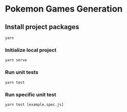 # Pokemon Games Generation

## Install project packages
```
yarn
```

### Initialize local project
```
yarn serve
```

### Run unit tests
```
yarn test
```

### Run specific unit test
```
yarn test [example.spec.js]
```
